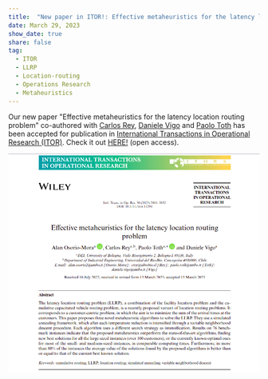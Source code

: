```yaml
---
title:  "New paper in ITOR!: Effective metaheuristics for the latency location routing problem"
date: March 29, 2023
show_date: true
share: false
tag:
  - ITOR
  - LLRP
  - Location-routing
  - Operations Research
  - Metaheuristics
---
```


Our new paper "Effective metaheuristics for the latency location routing problem" co-authored with [Carlos Rey](https://scholar.google.com/citations?user=_VU2AugAAAAJ&hl=en), [Daniele Vigo](https://scholar.google.com/citations?user=2kk8d_AAAAAJ&hl=en) and [Paolo Toth](https://scholar.google.com/citations?user=2IPL4XIAAAAJ&hl=en) has been accepted for publication in [International Transactions in Operational Research (ITOR)](https://onlinelibrary.wiley.com/journal/14753995).
Check it out [HERE!](https://onlinelibrary.wiley.com/doi/full/10.1111/itor.13294) (open access).

<img src="/assets/images/ITOR-SAVND-2023.png" width="600" />

